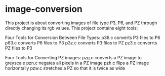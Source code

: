 # image-conversion

This project is about converting images of file type P3, P6, and PZ through directly changing its rgb values. This project contains eight tools:

Four Tools for Conversion Between File Types:
p36.c converts P3 files to P6
p63.c converts P6 files to P3
p3z.c converts P3 files to PZ
pz3.c converrts PZ files to P3

Four Tools for Converting PZ images:
pzg.c converts a PZ image to greyscale
pzn.c negates all pixels in a PZ image
pzh.c flips a PZ image horizontally
pzw.c stretches a PZ so that it is twice as wide
